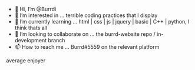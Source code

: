 - 👋 Hi, I’m @Burrdi
- 👀 I’m interested in ... terrible coding practices that I display
- 🌱 I’m currently learning ... html | css | js | jquery | basic | C++ | python, I think thats all
- 💞️ I’m looking to collaborate on ... the burrd-website repo / in-development branch
- 📫 How to reach me ... Burrd#5559 on the relevant platform 

average enjoyer 

<!---
Burrdi/Burrdi is a ✨ special ✨ repository because its `README.md` (this file) appears on your GitHub profile.
You can click the Preview link to take a look at your changes.
--->
